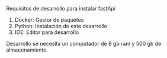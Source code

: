 Requisitos de desarrollo para instalar fastApi

1. Docker: Gestor de paquetes
2. Python: Instalación de este desarrollo
3. IDE: Editor para desarrollo

Desarrollo se necesita un computador de 8 gb ram y 500 gb de almacenamiento.




